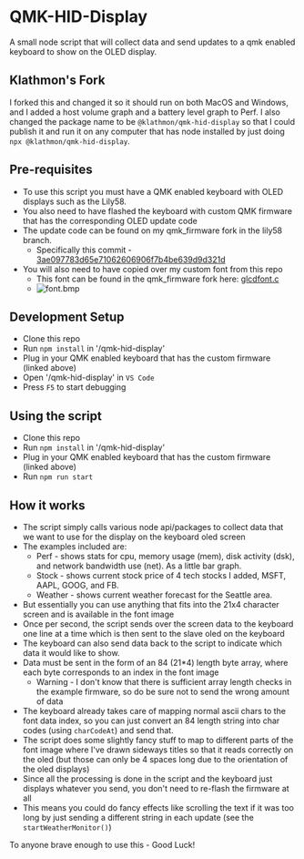 # QMK-HID-Display

A small node script that will collect data and send updates to a qmk enabled keyboard to show on the OLED display.

## Klathmon's Fork
I forked this and changed it so it should run on both MacOS and Windows, and I added a host volume graph and a battery level graph to Perf. I also changed the package name to be `@klathmon/qmk-hid-display` so that I could publish it and run it on any computer that has node installed by just doing `npx @klathmon/qmk-hid-display`.

## Pre-requisites
* To use this script you must have a QMK enabled keyboard with OLED displays such as the Lily58.
* You also need to have flashed the keyboard with custom QMK firmware that has the corresponding OLED update code
* The update code can be found on my qmk_firmware fork in the lily58 branch.
    * Specifically this commit - [3ae097783d65e71062606906f7b4be639d9d321d](https://github.com/BlankSourceCode/qmk_firmware/commit/3ae097783d65e71062606906f7b4be639d9d321d
    "qmk_firmware oled update code")
* You will also need to have copied over my custom font from this repo
    * This font can  be found in the qmk_firmware fork here: [glcdfont.c](https://github.com/BlankSourceCode/qmk_firmware/blob/lily58/keyboards/lily58/keymaps/blanksourcecode/glcdfont.c "font firmware file")
    * ![font.bmp](font.bmp "Custom OLED font")

## Development Setup
* Clone this repo
* Run `npm install` in '/qmk-hid-display'
* Plug in your QMK enabled keyboard that has the custom firmware (linked above)
* Open '/qmk-hid-display' in `VS Code`
* Press `F5` to start debugging

## Using the script
* Clone this repo
* Run `npm install` in '/qmk-hid-display'
* Plug in your QMK enabled keyboard that has the custom firmware (linked above)
* Run `npm run start`

## How it works
* The script simply calls various node api/packages to collect data that we want to use for the display on the keyboard oled screen
* The examples included are:
    * Perf - shows stats for cpu, memory usage (mem), disk activity (dsk), and network bandwidth use (net). As a little bar graph.
    * Stock - shows current stock price of 4 tech stocks I added, MSFT, AAPL, GOOG, and FB.
    * Weather - shows current weather forecast for the Seattle area.
* But essentially you can use anything that fits into the 21x4 character screen and is available in the font image
* Once per second, the script sends over the screen data to the keyboard one line at a time which is then sent to the slave oled on the keyboard
* The keyboard can also send data back to the script to indicate which data it would like to show.
* Data must be sent in the form of an 84 (21*4) length byte array, where each byte corresponds to an index in the font image
   * Warning - I don't know that there is sufficient array length checks in the example firmware, so do be sure not to send the wrong amount of data
* The keyboard already takes care of mapping normal ascii chars to the font data index, so you can just convert an 84 length string into char codes (using `charCodeAt`) and send that.
* The script does some slightly fancy stuff to map to different parts of the font image where I've drawn sideways titles so that it reads correctly on the oled (but those can only be 4 spaces long due to the orientation of the oled displays)
* Since all the processing is done in the script and the keyboard just displays whatever you send, you don't need to re-flash the firmware at all
* This means you could do fancy effects like scrolling the text if it was too long by just sending a different string in each update (see the `startWeatherMonitor()`)

To anyone brave enough to use this - Good Luck!
